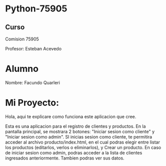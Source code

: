 # Python-75905

## Curso

Comision 75905

Profesor: Esteban Acevedo

# Alumno

Nombre: Facundo Quarleri

# Mi Proyecto:

Hola, aqui te explicare como funciona este aplicacion que cree. 

Esta es una aplicacion para el registro de clientes y productos.
En la pantalla principal, se mostrara 2 botones: "Iniciar sesion como cliente" y "Iniciar sesion como admin". SI inicias sesion como cliente, te permitira acceder al archivo producto/index.html, en el cual podras elegir entre listar los productos (editarlos, verlos o eliminarlos), y Crear un producto.
En caso de iniciar sesion como admin, podras acceder a la lista de clientes ingresados anteriormente. Tambien podras ver sus datos.